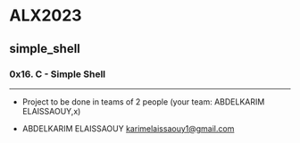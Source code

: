 # ALX2023
## simple_shell
### 0x16. C - Simple Shell
---
- Project to be done in teams of 2 people (your team: ABDELKARIM ELAISSAOUY,x)
 
* ABDELKARIM ELAISSAOUY <karimelaissaouy1@gmail.com>
